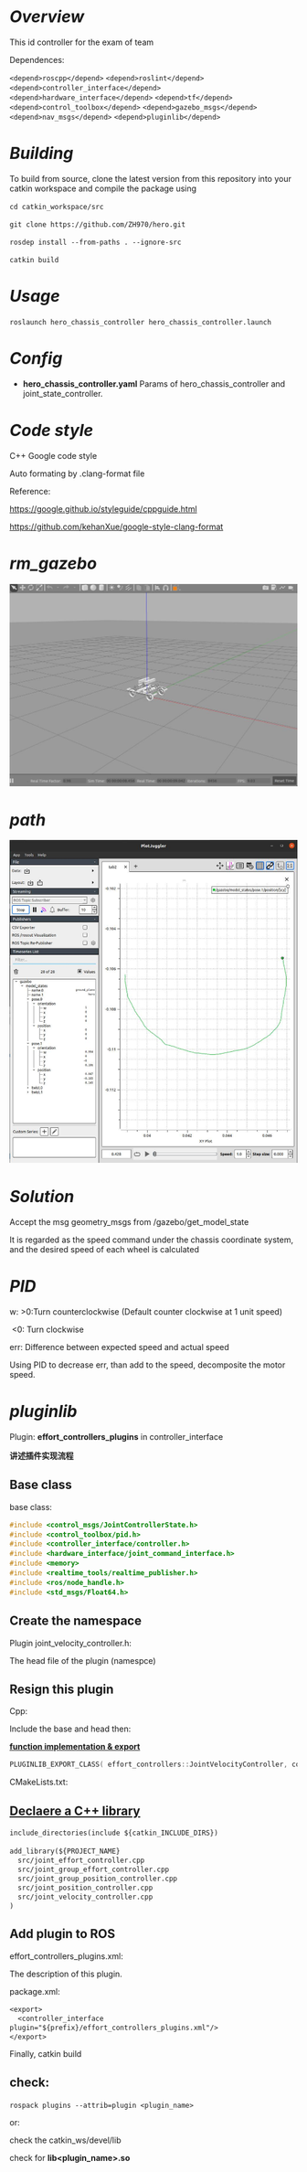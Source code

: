 

# ***Overview***

This id controller for the exam of team

Dependences:

`<depend>roscpp</depend>`
  `<depend>roslint</depend>`
  `<depend>controller_interface</depend>`
  `<depend>hardware_interface</depend>`
  `<depend>tf</depend>`
  `<depend>control_toolbox</depend>`
  `<depend>gazebo_msgs</depend>`
  `<depend>nav_msgs</depend>`
  `<depend>pluginlib</depend>`



# ***Building***

To build from source, clone the latest version from this repository into your catkin workspace and compile the package using

`cd catkin_workspace/src`

`git clone https://github.com/ZH970/hero.git`

`rosdep install --from-paths . --ignore-src`

`catkin build`

# ***Usage***

`roslaunch hero_chassis_controller hero_chassis_controller.launch`

# ***Config***

- **hero_chassis_controller.yaml**  Params of hero_chassis_controller and joint_state_controller.

# ***Code style***

C++ Google code style

Auto formating by .clang-format file

Reference:

https://google.github.io/styleguide/cppguide.html

https://github.com/kehanXue/google-style-clang-format

# ***rm_gazebo***

![Image](rm_gazebo.jpg)



# ***path***

![Image](Path.jpg)

# ***Solution***

Accept the msg geometry_msgs from /gazebo/get_model_state

It is regarded as the speed command under the chassis coordinate system, and the desired speed of each wheel is calculated

# ***PID***

w: >0:Turn counterclockwise    (Default counter clockwise at 1 unit speed)

​    <0: Turn clockwise

err: Difference between expected speed and actual speed

Using PID to decrease err, than add to the speed, decomposite the motor speed.



# ***pluginlib***

Plugin:   **effort_controllers_plugins** in controller_interface

**讲述插件实现流程**


## Base class
base class: 

```c++
#include <control_msgs/JointControllerState.h>
#include <control_toolbox/pid.h>
#include <controller_interface/controller.h>
#include <hardware_interface/joint_command_interface.h>
#include <memory>
#include <realtime_tools/realtime_publisher.h>
#include <ros/node_handle.h>
#include <std_msgs/Float64.h>
```



## Create the namespace

Plugin joint_velocity_controller.h:

The head file of the plugin  (namespce)



## Resign this plugin

Cpp:

Include the base and head then:

<u>**function implementation & export**</u>

```c++
PLUGINLIB_EXPORT_CLASS( effort_controllers::JointVelocityController, controller_interface::ControllerBase)
```



CMakeLists.txt:

## <u>**Declaere a C++ library**</u>

```
include_directories(include ${catkin_INCLUDE_DIRS})

add_library(${PROJECT_NAME}
  src/joint_effort_controller.cpp
  src/joint_group_effort_controller.cpp
  src/joint_group_position_controller.cpp
  src/joint_position_controller.cpp
  src/joint_velocity_controller.cpp
)
```



## Add plugin to ROS

effort_controllers_plugins.xml:

The description of this plugin.



package.xml:

```
<export>
  <controller_interface plugin="${prefix}/effort_controllers_plugins.xml"/>
</export>
```



Finally, catkin build 

## check:

`rospack plugins --attrib=plugin <plugin_name>`

or:

check the catkin_ws/devel/lib

check for **lib<plugin_name>.so** 
